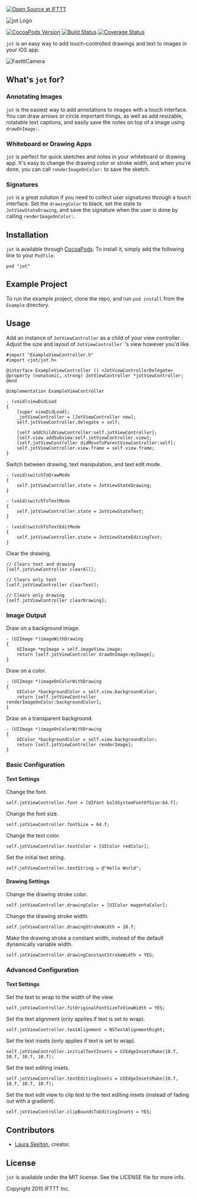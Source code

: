 [![Open Source at IFTTT](http://ifttt.github.io/images/open-source-ifttt.svg)](http://ifttt.github.io)

![jot Logo](./Docs/jotbanner.jpg)

[![CocoaPods Version](https://img.shields.io/cocoapods/v/jot.svg)](http://cocoadocs.org/docsets/jot) [![Build Status](https://travis-ci.org/IFTTT/jot.svg?branch=master)](https://travis-ci.org/IFTTT/jot) [![Coverage Status](https://coveralls.io/repos/IFTTT/jot/badge.svg?branch=master)](https://coveralls.io/r/IFTTT/jot?branch=master)

`jot` is an easy way to add touch-controlled drawings and text to images in your iOS app.

![FastttCamera](./Docs/jot-demo.gif)

## What's `jot` for?
### Annotating Images
`jot` is the easiest way to add annotations to images with a touch interface. You can draw arrows or circle important things, as well as add resizable, rotatable text captions, and easily save the notes on top of a image using `drawOnImage:`.

### Whiteboard or Drawing Apps
`jot` is perfect for quick sketches and notes in your whiteboard or drawing app. It's easy to change the drawing color or stroke width, and when you're done, you can call `renderImageOnColor:` to save the sketch.

### Signatures
`jot` is a great solution if you need to collect user signatures through a touch interface. Set the `drawingColor` to black, set the state to `JotViewStateDrawing`, and save the signature when the user is done by calling `renderImageOnColor:`.

## Installation

`jot` is available through [CocoaPods](http://cocoapods.org). To install
it, simply add the following line to your `Podfile`:

```
pod "jot"
```

## Example Project

To run the example project, clone the repo, and run `pod install` from the `Example` directory.

## Usage

Add an instance of `JotViewController` as a child of your view controller. Adjust the size and layout of `JotViewController `'s view however you'd like.

```objc
#import "ExampleViewController.h"
#import <jot/jot.h>

@interface ExampleViewController () <JotViewControllerDelegate>
@property (nonatomic, strong) JotViewController *jotViewController;
@end

@implementation ExampleViewController

- (void)viewDidLoad
{
    [super viewDidLoad];
    _jotViewController = [JotViewController new];
    self.jotViewController.delegate = self;
    
    [self addChildViewController:self.jotViewController];
    [self.view addSubview:self.jotViewController.view];
    [self.jotViewController didMoveToParentViewController:self];
    self.jotViewController.view.frame = self.view.frame;
}
```
Switch between drawing, text manipulation, and text edit mode.

```objc
- (void)switchToDrawMode
{
	self.jotViewController.state = JotViewStateDrawing;
}

- (void)switchToTextMode
{
	self.jotViewController.state = JotViewStateText;
}

- (void)switchToTextEditMode
{
	self.jotViewController.state = JotViewStateEditingText;
}
```
Clear the drawing.

```objc
// Clears text and drawing
[self.jotViewController clearAll];

// Clears only text
[self.jotViewController clearText];

// Clears only drawing
[self.jotViewController clearDrawing];
```

### Image Output

Draw on a background image.

```objc
- (UIImage *)imageWithDrawing
{
	UIImage *myImage = self.imageView.image;
	return [self.jotViewController drawOnImage:myImage];
}
```

Draw on a color.

```objc
- (UIImage *)imageOnColorWithDrawing
{
	UIColor *backgroundColor = self.view.backgroundColor;
	return [self.jotViewController renderImageOnColor:backgroundColor];
}
```

Draw on a transparent background.

```objc
- (UIImage *)imageOnColorWithDrawing
{
	UIColor *backgroundColor = self.view.backgroundColor;
	return [self.jotViewController renderImage];
}
```

### Basic Configuration

#### Text Settings

Change the font.

```objc
self.jotViewController.font = [UIFont boldSystemFontOfSize:64.f];
```
Change the font size.

```objc
self.jotViewController.fontSize = 64.f;
```
Change the text color.

```objc
self.jotViewController.textColor = [UIColor redColor];
```
Set the initial text string.

```objc
self.jotViewController.textString = @"Hello World";
```

#### Drawing Settings

Change the drawing stroke color.

```objc
self.jotViewController.drawingColor = [UIColor magentaColor];
```
Change the drawing stroke width.

```objc
self.jotViewController.drawingStrokeWidth = 10.f;
```
Make the drawing stroke a constant width, instead of the default dynamically variable width.

```objc
self.jotViewController.drawingConstantStrokeWidth = YES;
```

### Advanced Configuration

#### Text Settings

Set the text to wrap to the width of the view.

```objc
self.jotViewController.fitOriginalFontSizeToViewWidth = YES;
```
Set the text alignment (only applies if text is set to wrap).

```objc
self.jotViewController.textAlignment = NSTextAlignmentRight;
```
Set the text insets (only applies if text is set to wrap).

```objc
self.jotViewController.initialTextInsets = UIEdgeInsetsMake(10.f, 10.f, 10.f, 10.f);
```
Set the text editing insets.

```objc
self.jotViewController.textEditingInsets = UIEdgeInsetsMake(10.f, 10.f, 10.f, 10.f);
```
Set the text edit view to clip text to the text editing insets (instead of fading out with a gradient).

```objc
self.jotViewController.clipBoundsToEditingInsets = YES;
```

## Contributors

* [Laura Skelton](https://github.com/lauraskelton), creator.

## License

`jot` is available under the MIT license. See the LICENSE file for more info.

Copyright 2015 IFTTT Inc.
